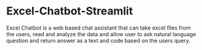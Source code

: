# Excel-Chatbot-Streamlit
Excel Chatbot is a web based chat assistant that can take excel files from the users, read and analyze the data and allow user to ask natural language question and return answer as a text and code based on the users query.
